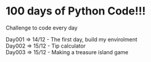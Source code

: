 # 100 days of Python Code!!!

Challenge to code every day 

Day001 => 14/12 
    - The first day, build my envirolment 
<BR>
Day002 => 15/12
    - Tip calculator
<BR>
Day003 => 15/12
    - Making a treasure island game
<BR>
